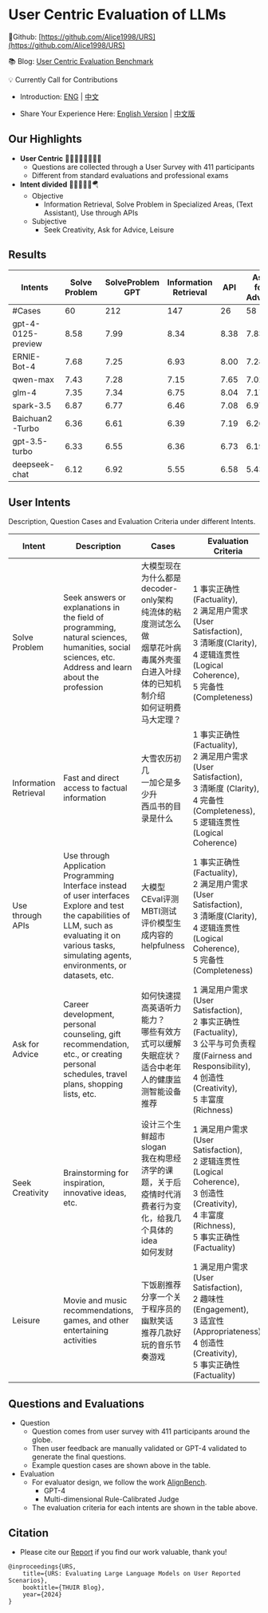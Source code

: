 # User Centric Evaluation of LLMs

📍Github: [https://github.com/Alice1998/URS](https://github.com/Alice1998/URS)

📚 Blog: [User Centric Evaluation Benchmark](https://jiayinwang.notion.site/User-Centric-Evaluation-of-LLMs-e2fae792b39e43ec81b5428437688720?pvs=4)

💡 Currently Call for Contributions

- Introduction: [ENG](Contribution.md) | [中文](Contribution-CN.md)

- Share Your Experience Here: [English Version](https://www.wjx.cn/vm/Qc5XIm2.aspx#) | [中文版](https://www.wjx.cn/vm/YKqvOL9.aspx#)




## Our Highlights

* **User Centric** 🏄🏻‍♀️🏄🏼🏄🏽‍♂️
  * Questions are collected through a User Survey with 411 participants
  * Different from standard evaluations and professional exams
* **Intent divided** 🙇🧑‍💻🧑‍🎨🪂
  * Objective
    * Information Retrieval, Solve Problem in Specialized Areas, (Text Assistant), Use through APIs
  * Subjective
    * Seek Creativity, Ask for Advice, Leisure

## Results

| Intents            | Solve Problem | SolveProblem GPT | Information Retrieval | API  | Ask for Advice | Seek Creativity | Leisure | All  |
| ------------------ | ------------- | ---------------- | --------------------- | ---- | -------------- | --------------- | ------- | ---- |
| #Cases             | 60            | 212              | 147                   | 26   | 58             | 57              | 60      | 620  |
| gpt-4-0125-preview | 8.58          | 7.99             | 8.34                  | 8.38 | 7.83           | 7.56            | 7.70    | 8.06 |
| ERNIE-Bot-4        | 7.68          | 7.25             | 6.93                  | 8.00 | 7.28           | 7.07            | 6.97    | 7.21 |
| qwen-max           | 7.43          | 7.28             | 7.15                  | 7.65 | 7.02           | 6.79            | 6.63    | 7.15 |
| glm-4              | 7.35          | 7.34             | 6.75                  | 8.04 | 7.17           | 6.84            | 5.95    | 7.03 |
| spark-3.5          | 6.87          | 6.77             | 6.46                  | 7.08 | 6.97           | 6.39            | 6.17    | 6.64 |
| Baichuan2-Turbo    | 6.36          | 6.61             | 6.39                  | 7.19 | 6.26           | 5.81            | 5.68    | 6.36 |
| gpt-3.5-turbo      | 6.33          | 6.55             | 6.36                  | 6.73 | 6.19           | 5.14            | 5.52    | 6.23 |
| deepseek-chat      | 6.12          | 6.92             | 5.55                  | 6.58 | 5.43           | 5.89            | 4.23    | 6.01 |

## User Intents

Description, Question Cases and Evaluation Criteria under different Intents.

| Intent                | Description                                                  | Cases                                                        | Evaluation Criteria                                          |
| --------------------- | ------------------------------------------------------------ | ------------------------------------------------------------ | ------------------------------------------------------------ |
| Solve Problem         | Seek answers or explanations in the field of programming, natural sciences, humanities, social sciences, etc.<br />Address and learn about the profession | 大模型现在为什么都是decoder-only架构<br />纯流体的粘度测试怎么做<br />烟草花叶病毒属外壳蛋白进入叶绿体的已知机制介绍<br />如何证明费马大定理？ | 1 事实正确性(Factuality),<br />2 满足用户需求(User Satisfaction), <br />3 清晰度(Clarity), <br />4 逻辑连贯性(Logical Coherence), <br />5 完备性(Completeness) |
| Information Retrieval | Fast and direct access to factual information                | 大雪农历初几<br />一加仑是多少升<br />西瓜书的目录是什么     | 1 事实正确性(Factuality),<br />2 满足用户需求(User Satisfaction), <br />3 清晰度 (Clarity), <br />4 完备性 (Completeness), <br />5 逻辑连贯性(Logical Coherence) |
| Use through APIs      | Use through Application Programming Interface instead of user interfaces<br />Explore and test the capabilities of LLM, such as evaluating it on various tasks, simulating agents, environments, or datasets, etc. | 大模型CEval评测<br />MBTI测试<br />评价模型生成内容的helpfulness | 1 事实正确性(Factuality),<br />2 满足用户需求(User Satisfaction), <br />3 清晰度(Clarity), <br />4 逻辑连贯性(Logical Coherence), <br />5 完备性(Completeness) |
| Ask for Advice        | Career development, personal counseling, gift recommendation, etc., or creating personal schedules, travel plans, shopping lists, etc. | 如何快速提高英语听力能力？<br />哪些有效方式可以缓解失眠症状？<br />适合中老年人的健康监测智能设备推荐 | 1 满足用户需求(User Satisfaction),<br />2 事实正确性(Factuality), <br />3 公平与可负责程度(Fairness and Responsibility), <br />4 创造性(Creativity), <br />5 丰富度(Richness) |
| Seek Creativity       | Brainstorming for inspiration, innovative ideas, etc.        | 设计三个生鲜超市slogan<br />我在构思经济学的课题，关于后疫情时代消费者行为变化，给我几个具体的idea<br />如何发财 | 1 满足用户需求(User Satisfaction),<br />2 逻辑连贯性(Logical Coherence), <br />3 创造性(Creativity), <br />4 丰富度(Richness), <br />5 事实正确性(Factuality) |
| Leisure               | Movie and music recommendations, games, and other entertaining activities | 下饭剧推荐<br />分享一个关于程序员的幽默笑话<br />推荐几款好玩的音乐节奏游戏 | 1 满足用户需求(User Satisfaction),<br />2 趣味性 (Engagement), <br />3 适宜性 (Appropriateness), <br />4 创造性 (Creativity), <br />5 事实正确性 (Factuality) |

## Questions and Evaluations

- Question
  - Question comes from user survey with 411 participants around the globe.
  - Then user feedback are manually validated or GPT-4 validated to generate the final questions.
  - Example question cases are shown above in the table.
- Evaluation
  - For evaluator design, we follow the work [AlignBench](https://arxiv.org/pdf/2311.18743.pdf).
    - GPT-4
    - Multi-dimensional Rule-Calibrated Judge
  - The evaluation criteria for each intents are shown in the table above.

## Citation

- Please cite our [Report](https://scarlet-dolomite-cc0.notion.site/User-Centric-Evaluation-of-LLMs-e2fae792b39e43ec81b5428437688720?pvs=74) if you find our work valuable, thank you!

```
@inproceedings{URS,
	title={URS: Evaluating Large Language Models on User Reported Scenarios},
	booktitle={THUIR Blog},
	year={2024}
}
```

